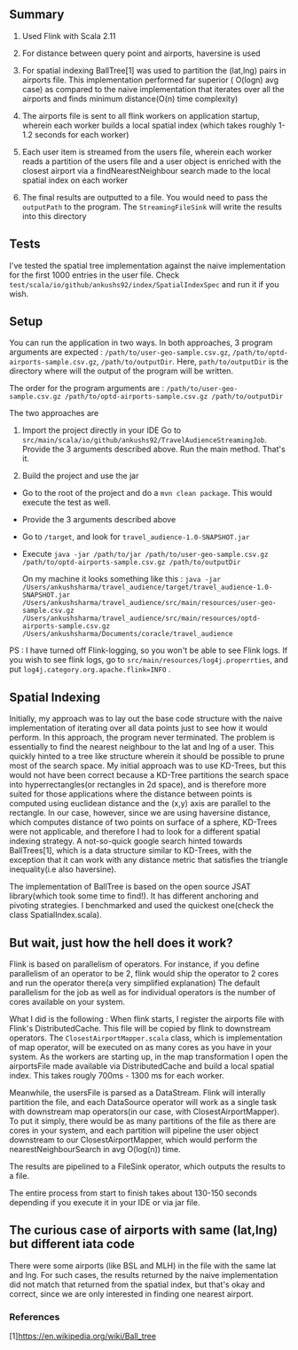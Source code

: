 ## Summary
1. Used Flink with Scala 2.11

2. For distance between query point and airports, haversine is used 

3. For spatial indexing BallTree[1] was used to partition the (lat,lng) pairs in airports file. This implementation performed far superior ( O(logn) avg case) as compared to the naive implementation that iterates over all the airports and finds minimum distance(O(n) time complexity)

4. The airports file is sent to all flink workers on application startup, wherein each worker builds a local spatial index (which takes roughly 1-1.2 seconds for each worker)

5. Each user item is streamed from the users file, wherein each worker reads a partition of the users file and a user object is enriched with the closest airport via a findNearestNeighbour search made to the local spatial index on each worker

6. The final results are outputted to a file. You would need to pass the ```outputPath``` to the program. The ```StreamingFileSink``` will write the results into this directory 


## Tests
I've tested the spatial tree implementation against the naive implementation for the first 1000 entries in the user file. Check ```test/scala/io/github/ankushs92/index/SpatialIndexSpec``` and run it if you wish.

## Setup
You can run the application in two ways. In both approaches, 3 program arguments are expected : ```/path/to/user-geo-sample.csv.gz```, ```/path/to/optd-airports-sample.csv.gz```, ```/path/to/outputDir```. 
Here, ```path/to/outputDir``` is the directory where will the output of the program will be written.

The order for the program arguments are : ```/path/to/user-geo-sample.csv.gz /path/to/optd-airports-sample.csv.gz /path/to/outputDir```

The two approaches are 

1. Import the project directly in your IDE
Go to ```src/main/scala/io/github/ankushs92/TravelAudienceStreamingJob```. Provide the 3 arguments described above. Run the main method. That's it.

2. Build the project and use the jar

* Go to the root of the project and do a ```mvn clean package```. This would execute the test as well. 
* Provide the 3 arguments described above
* Go to ```/target```, and look for ```travel_audience-1.0-SNAPSHOT.jar```
* Execute ```java -jar /path/to/jar /path/to/user-geo-sample.csv.gz /path/to/optd-airports-sample.csv.gz /path/to/outputDir```
  
  On my machine it looks something like this : 
  ```java -jar /Users/ankushsharma/travel_audience/target/travel_audience-1.0-SNAPSHOT.jar /Users/ankushsharma/travel_audience/src/main/resources/user-geo-sample.csv.gz /Users/ankushsharma/travel_audience/src/main/resources/optd-airports-sample.csv.gz  /Users/ankushsharma/Documents/coracle/travel_audience```

PS : I have turned off Flink-logging, so you won't be able to see Flink logs. If you wish to see flink logs, go to ```src/main/resources/log4j.properrties```, and put ```log4j.category.org.apache.flink=INFO``` . 

## Spatial Indexing
Initially, my approach was to lay out the base code structure with the naive implementation of iterating over all data points just to see how it would perform. In this approach, the program never terminated.
The problem is essentially to find the nearest neighbour to the lat and lng of a user. This quickly hinted to a tree like structure wherein it should be possible to prune most of the search space.
My initial approach was to use KD-Trees, but this would not have been correct because a KD-Tree partitions the search space into hyperrectangles(or rectangles in 2d space), and is therefore more suited for those applications where the distance between points
is computed using euclidean distance and the (x,y) axis are parallel to the rectangle. In our case, however, since we are using haversine distance, which computes distance of two points on surface of a sphere, KD-Trees were not applicable, and therefore I had to look for a different spatial indexing strategy.
A not-so-quick google search hinted towards BallTrees[1], which is a data structure similar to KD-Trees, with the exception that it can work with any distance metric that satisfies the triangle inequality(i.e also haversine).

The implementation of BallTree is based on the open source JSAT library(which took some time to find!). It has different anchoring and pivoting strategies. I benchmarked and used the quickest one(check the class SpatialIndex.scala).

## But wait, just how the hell does it work?
Flink is based on parallelism of operators. For instance, if you define parallelism of an operator to be 2, flink would ship the operator to 2 cores and run the operator there(a very simplified explanation)
The default parallelism for the job as well as for individual operators is the number of cores available on your system. 

What I did is the following : When flink starts, I register the airports file with Flink's DistributedCache. This file will be copied by flink to downstream operators.
The ```ClosestAirportMapper.scala``` class, which is implementation of map operator, will be executed on as many cores as you have in your system. As the workers are starting up, in the map transformation I open 
the airportsFile made available via DistributedCache and build a local spatial index. This takes rougly 700ms - 1300 ms for each worker.
  
Meanwhile, the usersFile is parsed as a DataStream. Flink will interally partition the file, and each DataSource operator will work as a single task with downstream map operators(in our case, with ClosestAirportMapper).
To put it simply, there would be as many partitions of the file as there are cores in your system, and each partition will pipeline the user object downstream to our ClosestAirportMapper, which would perform the nearestNeighbourSearch in avg O(log(n)) time.

The results are pipelined to a FileSink operator, which outputs the results to a file.

The entire process from start to finish takes about 130-150 seconds depending if you execute it in your IDE or via jar file.

## The curious case of airports with same (lat,lng) but different iata code
There were some airports (like BSL and MLH) in the file with the same lat and lng. For such cases, the results returned by the naive implementation did not match that returned from the spatial index, but that's okay and correct, since we are only
interested in finding one nearest airport. 

### References
[1]https://en.wikipedia.org/wiki/Ball_tree